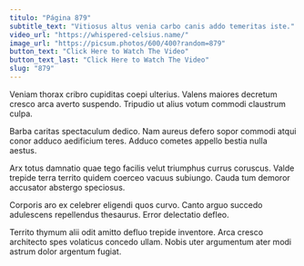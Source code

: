 ```yaml
---
titulo: "Página 879"
subtitle_text: "Vitiosus altus venia carbo canis addo temeritas iste."
video_url: "https://whispered-celsius.name/"
image_url: "https://picsum.photos/600/400?random=879"
button_text: "Click Here to Watch The Video"
button_text_last: "Click Here to Watch The Video"
slug: "879"
---
```


Veniam thorax cribro cupiditas coepi ulterius. Valens maiores decretum cresco arca averto suspendo. Tripudio ut alius votum commodi claustrum culpa.

Barba caritas spectaculum dedico. Nam aureus defero sopor commodi atqui conor adduco aedificium teres. Adduco cometes appello bestia nulla aestus.

Arx totus damnatio quae tego facilis velut triumphus currus coruscus. Valde trepide terra territo quidem coerceo vacuus subiungo. Cauda tum demoror accusator abstergo speciosus.

Corporis aro ex celebrer eligendi quos curvo. Canto arguo succedo adulescens repellendus thesaurus. Error delectatio defleo.

Territo thymum alii odit amitto defluo trepide inventore. Arca cresco architecto spes volaticus concedo ullam. Nobis uter argumentum ater modi astrum dolor argentum fugiat.

